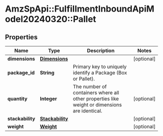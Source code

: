# AmzSpApi::FulfillmentInboundApiModel20240320::Pallet

## Properties
Name | Type | Description | Notes
------------ | ------------- | ------------- | -------------
**dimensions** | [**Dimensions**](Dimensions.md) |  | [optional] 
**package_id** | **String** | Primary key to uniquely identify a Package (Box or Pallet). | 
**quantity** | **Integer** | The number of containers where all other properties like weight or dimensions are identical. | [optional] 
**stackability** | [**Stackability**](Stackability.md) |  | [optional] 
**weight** | [**Weight**](Weight.md) |  | [optional] 

